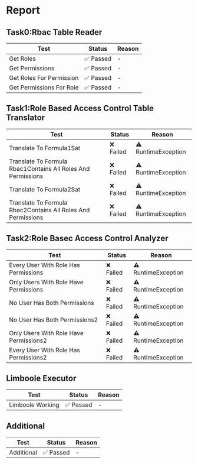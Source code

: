 
# Report

## Task0:Rbac Table Reader

| Test | Status | Reason |
| --- | --- | --- |
| Get Roles | ✅ Passed | - |
| Get Permissions | ✅ Passed | - |
| Get Roles For Permission | ✅ Passed | - |
| Get Permissions For Role | ✅ Passed | - |
## Task1:Role Based Access Control Table Translator

| Test | Status | Reason |
| --- | --- | --- |
| Translate To Formula1Sat | ❌ Failed | ⚠️ RuntimeException |
| Translate To Formula Rbac1Contains All Roles And Permissions | ❌ Failed | ⚠️ RuntimeException |
| Translate To Formula2Sat | ❌ Failed | ⚠️ RuntimeException |
| Translate To Formula Rbac2Contains All Roles And Permissions | ❌ Failed | ⚠️ RuntimeException |
## Task2:Role Basec Access Control Analyzer

| Test | Status | Reason |
| --- | --- | --- |
| Every User With Role Has Permissions | ❌ Failed | ⚠️ RuntimeException |
| Only Users With Role Have Permissions | ❌ Failed | ⚠️ RuntimeException |
| No User Has Both Permissions | ❌ Failed | ⚠️ RuntimeException |
| No User Has Both Permissions2 | ❌ Failed | ⚠️ RuntimeException |
| Only Users With Role Have Permissions2 | ❌ Failed | ⚠️ RuntimeException |
| Every User With Role Has Permissions2 | ❌ Failed | ⚠️ RuntimeException |
## Limboole Executor

| Test | Status | Reason |
| --- | --- | --- |
| Limboole Working | ✅ Passed | - |
## Additional

| Test | Status | Reason |
| --- | --- | --- |
| Additional | ✅ Passed | - |
